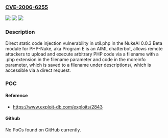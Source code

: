 ### [CVE-2006-6255](https://cve.mitre.org/cgi-bin/cvename.cgi?name=CVE-2006-6255)
![](https://img.shields.io/static/v1?label=Product&message=n%2Fa&color=blue)
![](https://img.shields.io/static/v1?label=Version&message=n%2Fa&color=blue)
![](https://img.shields.io/static/v1?label=Vulnerability&message=n%2Fa&color=brighgreen)

### Description

Direct static code injection vulnerability in util.php in the NukeAI 0.0.3 Beta module for PHP-Nuke, aka Program E is an AIML chatterbot, allows remote attackers to upload and execute arbitrary PHP code via a filename with a .php extension in the filename parameter and code in the moreinfo parameter, which is saved to a filename under descriptions/, which is accessible via a direct request.

### POC

#### Reference
- https://www.exploit-db.com/exploits/2843

#### Github
No PoCs found on GitHub currently.

